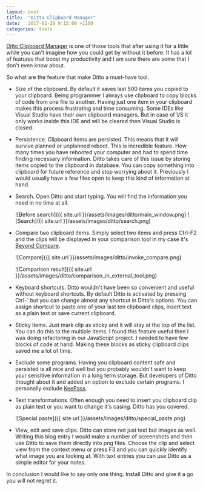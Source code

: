```yaml
---
layout: post
title:  "Ditto Clipboard Manager"
date:   2017-02-28 9:15:00 +1100
categories: tools
---
```

[Ditto Clipboard Manager](http://ditto-cp.sourceforge.net/) is one of those tools that after using it for a little while
you can't imagine how you could get by without it before.
It has a lot of features that boost my productivity and I am sure there are some that I don't even know about.

So what are the feature that make Ditto a must-have tool.

* Size of the clipboard. By default it saves last 500 items you copied to your clipboard. Being programmer I always use
clipboard to copy blocks of code from one file to another. Having just one item in your clipboard makes this process
frustrating and time consuming. Some IDEs like Visual Studio have their own clipboard managers. But in case of VS it
only works inside this IDE and will be cleared then Visual Studio is closed.

* Persistence. Clipboard items are persisted. This means that it will survive planned or unplanned reboot.
This is incredible feature. How many times you have rebooted your computer and had to spend time finding necessary
information. Ditto takes care of this issue by storing items copied to the clipboard in database. You can copy
something into clipboard for future reference and stop worrying about it. Previously I would usually have a few files
open to keep this kind of information at hand.

* Search. Open Ditto and start typing. You will find the information you need in no time at all.

  ![Before search]({{ site.url }}/assets/images/ditto/main_window.png) ![Search]({{ site.url }}/assets/images/ditto/search.png)

* Compare two clipboard items. Simply select two items and press Ctrl-F2 and the clips will be displayed in your
comparison tool in my case it's [Beyond Compare](http://www.scootersoftware.com/).

  ![Compare]({{ site.url }}/assets/images/ditto/invoke_compare.png)

  ![Comparison result]({{ site.url }}/assets/images/ditto/comparison_in_external_tool.png)

* Keyboard shortcuts. Ditto wouldn't have been so convenient and useful without keyboard shortcuts. By default Ditto
is activated by pressing Ctrl-\` but you can change almost any shortcut in Ditto's options. You can assign shortcut to
paste one of your last ten clipboard clips, insert text as a plain text or save current clipboard.

* Sticky items. Just mark clip as sticky and it will stay at the top of the list. You can do this to the multiple items.
I found this feature useful then I was doing refactoring in our JavaScript project. I needed to have few blocks of code
at hand. Making these blocks as sticky clipboard clips saved me a lot of time.

* Exclude some programs. Having you clipboard content safe and persisted is all nice and well but you probably wouldn't
want to keep your sensitive information in a long term storage. But developers of Ditto thought about it and added an
option to exclude certain programs. I personally exclude [KeePass](http://keepass.info/).

* Text transformations. Often enough you need to insert you clipboard clip as plain text or you want to change it's
casing. Ditto has you covered.

  ![Special paste]({{ site.url }}/assets/images/ditto/special_paste.png)

* View, edit and save clips. Ditto can store not just text but images as well. Writing this blog entry I would
make a number of screenshots and then use Ditto to save them directly into png files. Choose the clip and select view
from the context menu or press F3 and you can quickly identify what image you are looking at. With text entries you can
use Ditto as a simple editor for your notes.

In conclusion I would like to say only one thing. Install Ditto and give it a go you will not regret it.

